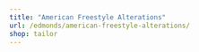 ```yaml
---
title: "American Freestyle Alterations"
url: /edmonds/american-freestyle-alterations/
shop: tailor
---
```

